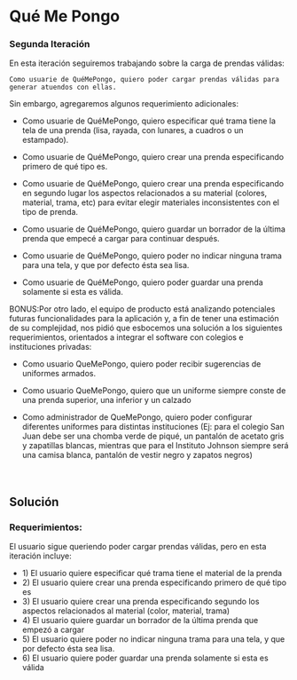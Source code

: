 # Qué Me Pongo

### Segunda Iteración

En esta iteración seguiremos trabajando sobre la carga de prendas válidas:
~~~
Como usuarie de QuéMePongo, quiero poder cargar prendas válidas para generar atuendos con ellas.
~~~


Sin embargo, agregaremos algunos requerimiento adicionales:

- Como usuarie de QuéMePongo, quiero especificar qué trama tiene la tela de una prenda (lisa, rayada, con lunares, a cuadros o un estampado).

- Como usuarie de QuéMePongo, quiero crear una prenda especificando primero de qué tipo es.

- Como usuarie de QuéMePongo, quiero crear una prenda especificando en segundo lugar los aspectos relacionados a su material (colores, material, trama, etc) para evitar elegir materiales inconsistentes con el tipo de prenda.

- Como usuarie de QuéMePongo, quiero guardar un borrador de la última prenda que empecé a cargar para continuar después.

- Como usuarie de QuéMePongo, quiero poder no indicar ninguna trama para una tela, y que por defecto ésta sea lisa.

- Como usuarie de QuéMePongo, quiero poder guardar una prenda solamente si esta es válida.

BONUS:Por otro lado, el equipo de producto está analizando potenciales futuras funcionalidades para la aplicación y, a fin de tener una estimación de su complejidad, nos pidió que esbocemos una solución a los siguientes requerimientos, orientados a integrar el software con colegios e instituciones privadas:

- Como usuario QueMePongo, quiero poder recibir sugerencias de uniformes armados.

- Como usuario QueMePongo, quiero que un uniforme siempre conste de una prenda superior, una inferior y un calzado

- Como administrador de QueMePongo, quiero poder configurar diferentes uniformes para distintas instituciones (Ej: para el colegio San Juan debe ser una chomba verde de piqué, un pantalón de acetato gris y zapatillas blancas, mientras que para el Instituto Johnson siempre será una camisa blanca, pantalón de vestir negro y zapatos negros) 
<br><br><br>

## Solución

### Requerimientos:
 El usuario sigue queriendo poder cargar prendas válidas, pero en esta iteración incluye:
- 1\) El usuario quiere especificar qué trama tiene el material de la prenda
- 2\) El usuario quiere crear una prenda especificando primero de qué tipo es
- 3\) El usuario quiere crear una prenda especificando segundo los aspectos relacionados al material (color, material, trama)
- 4\) El usuario quiere guardar un borrador de la última prenda que empezó a cargar
- 5\) El usuario quiere poder no indicar ninguna trama para una tela, y que por defecto ésta sea lisa.
- 6\) El usuario quiere poder guardar una prenda solamente si esta es válida 
